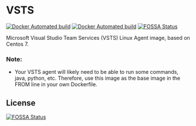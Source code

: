 # VSTS

[![Docker Automated build](https://img.shields.io/docker/automated/jamesjj/vsts-agent-dockerized.svg)](https://hub.docker.com/r/jamesjj/vsts-agent-dockerized/)
[![Docker Automated build](https://img.shields.io/docker/build/jamesjj/vsts-agent-dockerized.svg)](https://hub.docker.com/r/jamesjj/vsts-agent-dockerized/)
[![FOSSA Status](https://app.fossa.io/api/projects/git%2Bgithub.com%2FJamesJJ%2Fvsts-agent-dockerized.svg?type=shield)](https://app.fossa.io/projects/git%2Bgithub.com%2FJamesJJ%2Fvsts-agent-dockerized?ref=badge_shield)

Microsoft Visual Studio Team Services (VSTS) Linux Agent image, based on Centos 7.

### Note:

 * Your VSTS agent will likely need to be able to run some commands, java, python, etc. Therefore, use this image as the base image in the FROM line in your own Dockerfile.



## License
[![FOSSA Status](https://app.fossa.io/api/projects/git%2Bgithub.com%2FJamesJJ%2Fvsts-agent-dockerized.svg?type=large)](https://app.fossa.io/projects/git%2Bgithub.com%2FJamesJJ%2Fvsts-agent-dockerized?ref=badge_large)